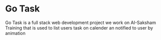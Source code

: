 # Go Task
 Go Task is a full stack web development project we work on AI-Saksham Training that is used to list users task on calender an notified to user by animation
